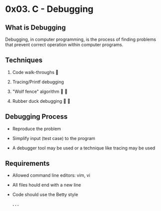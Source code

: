 # 0x03. C - Debugging


## What is Debugging

  Debugging, in computer programming, is the process of finding problems that prevent correct operation within computer programs.


## Techniques

1. Code walk-throughs :walking:

2. Tracing/Printf debugging

3. "Wolf fence" algorithm :wolf: :wolf:

4. Rubber duck debugging :duck: :duck:


## Debugging Process

- Reproduce the problem

- Simplify input (test case) to the program

- A debugger tool may be used or a technique like tracing may be used


## Requirements
- Allowed command line editors: vim, vi

- All files hould end with a new line

- Code should use the Betty style

  __. . .__
